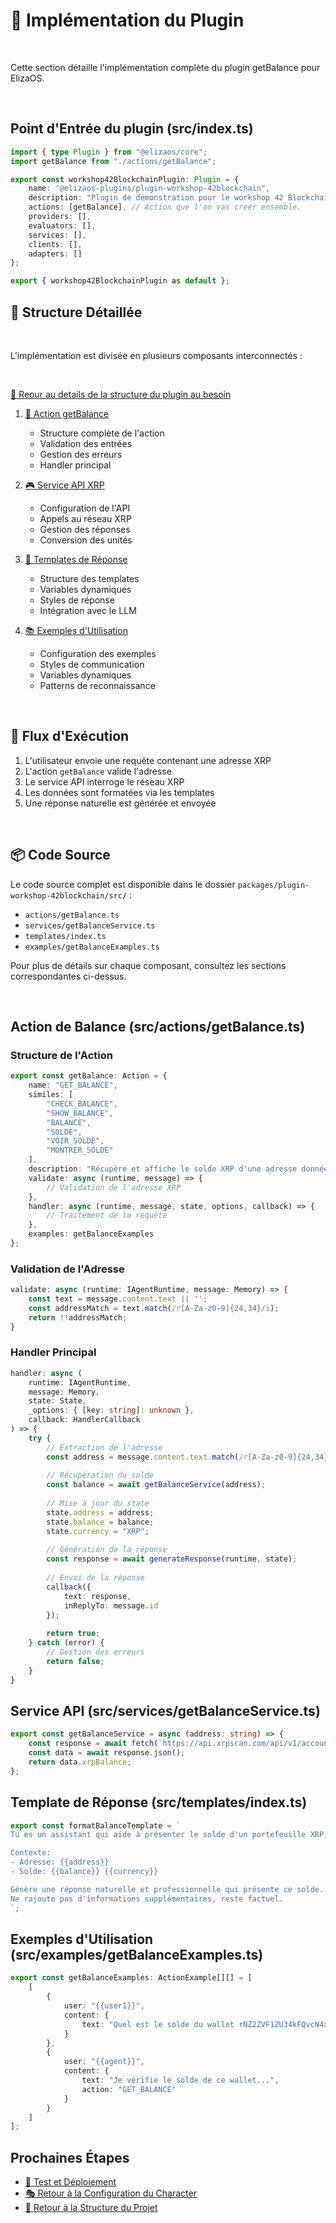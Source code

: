# 🔧 Implémentation du Plugin

<br/>

Cette section détaille l'implémentation complète du plugin getBalance pour ElizaOS.

<br/>

## Point d'Entrée du plugin (src/index.ts)

```typescript
import { type Plugin } from "@elizaos/core";
import getBalance from "./actions/getBalance";

export const workshop42BlockchainPlugin: Plugin = {
    name: "@elizaos-plugins/plugin-workshop-42blockchain",
    description: "Plugin de démonstration pour le workshop 42 Blockchain",
    actions: [getBalance], // Action que l'on vas creer ensemble.
    providers: [],
    evaluators: [],
    services: [],
    clients: [],
    adapters: []
};

export { workshop42BlockchainPlugin as default };
```



## 📂 Structure Détaillée

<br/>

L'implémentation est divisée en plusieurs composants interconnectés :

<br/>

[📁 Reour au details de la structure du plugin au besoin](https://github.com/MathysCogne/workshop_elizaos_42blockchain/blob/ex/docs/project-structure.md)

1. [🎯 Action getBalance](./implementation/action.md)
   - Structure complète de l'action
   - Validation des entrées
   - Gestion des erreurs
   - Handler principal

2. [🎮 Service API XRP](./implementation/service.md)
   - Configuration de l'API
   - Appels au réseau XRP
   - Gestion des réponses
   - Conversion des unités

3. [📝 Templates de Réponse](./implementation/templates.md)
   - Structure des templates
   - Variables dynamiques
   - Styles de réponse
   - Intégration avec le LLM

4. [📚 Exemples d'Utilisation](./implementation/examples.md)
   - Configuration des exemples
   - Styles de communication
   - Variables dynamiques
   - Patterns de reconnaissance

<br/>

## 🔄 Flux d'Exécution

1. L'utilisateur envoie une requête contenant une adresse XRP
2. L'action `getBalance` valide l'adresse
3. Le service API interroge le réseau XRP
4. Les données sont formatées via les templates
5. Une réponse naturelle est générée et envoyée

<br/>

## 📦 Code Source

Le code source complet est disponible dans le dossier `packages/plugin-workshop-42blockchain/src/` :
- `actions/getBalance.ts`
- `services/getBalanceService.ts`
- `templates/index.ts`
- `examples/getBalanceExamples.ts`

Pour plus de détails sur chaque composant, consultez les sections correspondantes ci-dessus.

<br/>



## Action de Balance (src/actions/getBalance.ts)

### Structure de l'Action
```typescript
export const getBalance: Action = {
    name: "GET_BALANCE",
    similes: [
        "CHECK_BALANCE",
        "SHOW_BALANCE",
        "BALANCE",
        "SOLDE",
        "VOIR_SOLDE",
        "MONTRER_SOLDE"
    ],
    description: "Récupère et affiche le solde XRP d'une adresse donnée",
    validate: async (runtime, message) => {
        // Validation de l'adresse XRP
    },
    handler: async (runtime, message, state, options, callback) => {
        // Traitement de la requête
    },
    examples: getBalanceExamples
};
```

### Validation de l'Adresse
```typescript
validate: async (runtime: IAgentRuntime, message: Memory) => {
    const text = message.content.text || '';
    const addressMatch = text.match(/r[A-Za-z0-9]{24,34}/i);
    return !!addressMatch;
}
```

### Handler Principal
```typescript
handler: async (
    runtime: IAgentRuntime,
    message: Memory,
    state: State,
    _options: { [key: string]: unknown },
    callback: HandlerCallback
) => {
    try {
        // Extraction de l'adresse
        const address = message.content.text.match(/r[A-Za-z0-9]{24,34}/i)[0];
        
        // Récupération du solde
        const balance = await getBalanceService(address);
        
        // Mise à jour du state
        state.address = address;
        state.balance = balance;
        state.currency = "XRP";
        
        // Génération de la réponse
        const response = await generateResponse(runtime, state);
        
        // Envoi de la réponse
        callback({
            text: response,
            inReplyTo: message.id
        });
        
        return true;
    } catch (error) {
        // Gestion des erreurs
        return false;
    }
}
```

## Service API (src/services/getBalanceService.ts)

```typescript
export const getBalanceService = async (address: string) => {
    const response = await fetch(`https://api.xrpscan.com/api/v1/account/${address}`);
    const data = await response.json();
    return data.xrpBalance;
};
```

## Template de Réponse (src/templates/index.ts)

```typescript
export const formatBalanceTemplate = `
Tu es un assistant qui aide à présenter le solde d'un portefeuille XRP.

Contexte:
- Adresse: {{address}}
- Solde: {{balance}} {{currency}}

Génère une réponse naturelle et professionnelle qui présente ce solde.
Ne rajoute pas d'informations supplémentaires, reste factuel.
`;
```

## Exemples d'Utilisation (src/examples/getBalanceExamples.ts)

```typescript
export const getBalanceExamples: ActionExample[][] = [
    [
        {
            user: "{{user1}}",
            content: { 
                text: "Quel est le solde du wallet rNZ2ZVF1ZU34kFQvcN4xkFAvdSvve5bXce?"
            }
        },
        {
            user: "{{agent}}",
            content: {
                text: "Je vérifie le solde de ce wallet...",
                action: "GET_BALANCE"
            }
        }
    ]
];
```


## Prochaines Étapes

- [🧪 Test et Déploiement](./testing-deployment.md)
- [🎭 Retour à la Configuration du Character](./character-config.md)
- [📁 Retour à la Structure du Projet](./project-structure.md) 
